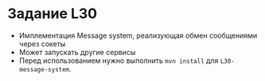 # Задание L30

* Имплементация Message system, реализующая обмен сообщениями через сокеты
* Может запускать другие сервисы
* Перед использованием нужно выполнить `mvn install` для `L30-message-system`. 